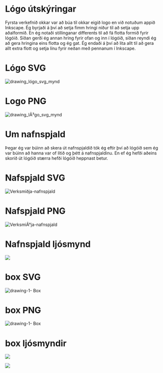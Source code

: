 # Lógo útskýringar
Fyrsta verkefnið okkar var að búa til okkar eigið logo en við notuðum appið Inkscape. Ég byrjaði á því að setja fimm hringi niður til að setja upp aðalformið. En ég notaði stillinganar differents til að fá flotta formið fyrir lógóið. Síðan gerði ég annan hring fyrir ofan og inn í lógóið, síðan reyndi ég að gera hringina eins flotta og ég gat. Ég endaði á því að lita allt til að gera allt extra flott og setja línu fyrir neðan með pennanum í Inkscape.

# Lógo SVG
![drawing_lógo_svg_mynd](https://user-images.githubusercontent.com/100711182/162006908-1ad0a6e5-9794-496e-a921-cf7c57a1c4c6.svg)

# Logo PNG
![drawing_lÃ³go_svg_mynd](https://user-images.githubusercontent.com/100711182/162003206-5d8f9fca-0e60-4fa9-8da1-191e07e65b9f.png)

# Um nafnspjald 
Þegar ég var búinn að skera út nafnspjaldið tók ég eftir því að lógóið sem ég var búinn að hanna var of lítið og þétt á nafnspjaldinu. En ef ég hefði aðeins skorið út lógóið stærra hefði lógóið heppnast betur.

# Nafspjald SVG
![Verksmiðja-nafnspjald](https://user-images.githubusercontent.com/100711182/162007053-31b0d9fc-97fc-4ae2-b263-084065241707.svg)

# Nafspjald PNG 
![VerksmiÃ°ja-nafnspjald](https://user-images.githubusercontent.com/100711182/162005095-8fc31828-35a2-4081-88f0-aa448338b44b.png)

# Nafnspjald ljósmynd
![](https://lh3.googleusercontent.com/2fybAEXv4G6Hp5V-YU8P1qJJ5e0kmGKsYsqYwCuG0XR7bQXwzRrNRRLWnn_5JRV1SScSneNYtm4q3L2paJeDW2CaO_-Jx6ClY4AtOB0OMDcfllh6lcEdXHXPw_VLENWtgj6uDb44J55_3vV3hpLjEVn6Dp-M6h8rLZkrvc5lSIHvTkx_xsb3E3O3rvWTIFMyr9YxMK0jDhuPHJDyBSDyTNGgong8ZZSwtNmXLkT3ZCvqoayehKEre9p-B0q57-WHZHhbbFlkMl56YZPT1rMHGMxMdK9iAiqR_YYpKbtKxKO57X-Kqfrs-hSvTYWHdVW9N_LJFs4kpfX1XRElNbgUNkOpp8lbWTUUQCL02jRJyTjNrMkib-9XwKqvY5c2WvQvU0F6NriTCgum3HD4EcbmR8Sk9FTNwoWT4Ql3-dHqYmz_3zo_crasXVVBzGxDmp3qijOOMcvejCpA4qmVT5-i7hF1T5RcGkrsLdf4O0UjV49qZBNUUttrlULIFfzAwdhIZ8Lel1bWw3ZGyX926_p1jiZ62pker4NkRGUrxmScYzLUc7syI5lDBXMkaT3t-Nn8KNaf5pvqcfS6lCmrBux0EB0ZJjL79aXArwAJDBwnTWvXNM-4derhu5yFqXBWyF6ZUd29xK1EC1QV1KFvFEcmS7PwWOTbtX0-LM1eUYgeikH28SfDruppQsKSZ4pI4Kj0K9PxB7tLVJEB2xUqBy2_ONBDWweBoTmLIyWhieORH0d8CLQzEo_rWgzitPQ=w1176-h780-no?authuser=0)

# box SVG
![drawing-1- Box](https://user-images.githubusercontent.com/100711182/162007140-d78d4c6b-72c6-4c47-9a43-d6e2a2a3c43e.svg)

# box PNG 
![drawing-1- Box](https://user-images.githubusercontent.com/100711182/162006092-dfa1e079-40b5-4538-9cda-3947df1a69c8.png)

# box ljósmyndir

![](https://lh3.googleusercontent.com/NAsy2jG1r1i7LzHo_7_zi3gyzJaypU1qPTcXKrRFJU5VEk6mYMfJ_LgGEw349zyEO93ulcPWcaTnkutHrzB-gdIud-K4kG-x8okoCD-XcnQksVrbWj9YScTI8BOgK9bpFd5R6P-24QF8wdS8yDe7GDt2NOjFTYg2pOopH7jFkmIfuun0L-CTfl0kTvszpmSL-pPWKF_AyqgSSPTVJxDH8QlKr1oup97BqdWOTGPrZX20Ki-06itDEXsvL63B48t9WrUpMiwNbPe4I2sBJqThMq_2b6WHUOb3kMWtvfNY3MVFM2jV8xqtpCtHtyMP1LSy9ulVwtsJGEgNOJTqwAgdP2PNFHAouv8rUR9bfDRDw0rO1FwE8heAxJaPb0j2gHxNwiuLgGyFQRsrFJeQUjqXMUO1EjbjMKDTs2xVqF2tUxp0If0IzUa9D1jUoj7iYrBubWXttX7RHkE8Rsk4OGay4zt8SAZSTbqSY1LkKZpGHtyskF99rpI7MM90hlIS5NamT56vkRjbakgQBwUk8aoo68jgD_q2TRWX6282kxBmCB6V-uVmtppyZUNJio-ZfjeYZNv0F9BC4EnWpsvUcksp1yWGh6msN9qT4liE43AooaVyONWC6uHWwaFOlnw-JouRv-2y4UkZZEGvqKTKgniE5bvu-6iLEk5InciFIu8oPR0Kt75KE6KFlc0sP3MIQnVv0So5rgoq_tFV8KeTs6M7LzMaJQkKnthjN043jdOoeTl54HueBDXHkpQ1Gts=w1451-h1860-no?authuser=0)

![](https://lh3.googleusercontent.com/rNug1Wygp6kyDPZkakwBpbsQmFVD7cHEmEHdG7rKI05kpKJ9l-GNzIvdl0heUHeknJUetdg_nRWEsnkJa20k7WMWf-W5-5Bp3Vx05phfvQASF14vksfVRxoN-vNROFD1BHRJI1xe4Y7al9N0-VC9KmcEzYOdKxuIHs9DohC1EZdY0cT4p-O2R3ddL51Md-vuc-VcPDj4iZc75Pqr4HigwvwqniCsldlyDgmnYj7WPz7PxU0rsu6Dix-oGg7YZVeBvD8YVrfvC54nONVUR2bDjn0pYH3Ax38RvUY1KAhxBxw5_rn2GmvHKmToIstJetNpQ8l55uEvulzfOEdwBd6WEDVcAQ4Mle5c9sVHvCSYUfvU2hXbegDgbLNcbdvKnqT_dVkxOnPCpJJGx8pHMcyerSvIZjdagkKgKuv7qMlrq5sOzJ9IiH6ah9HH7fWVUZJiQ2OS0LbsDl16XpcPnPbuR76k0WoO5noM_SMPdAJvZsulJt-S86M_Ep5XD3v4aLEwHF6iieDUgIAksfHUa6xXzZ26RdKDMYpSkw8NzCR6c9MU-wxFk_V63WE9mFGImeBEovCoj1BzQSO6gP6DSV0lI79SpAdV0D75AuG9Klch3z0GBoo-cKNz6Nxtq1D-MVboHV_oTFw-6xwZIj-sMhFkJbwOICXZ5IMofXnwHa7Ydj9YgRT_lQL3IuoYlwIvsMoYWTYFor9TxVb6xjxBx1IrOlr0PUz_2o3vArjwLlZwHDxcj3s8Pq6NPQPFVow=w2717-h1734-no?authuser=0)

